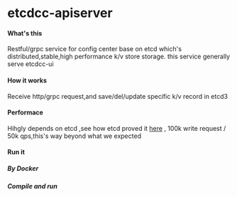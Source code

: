 # etcdcc-apiserver
#### What's this
Restful/grpc service for config center base on etcd which's distributed,stable,high performance k/v store storage.
this service generally serve etcdcc-ui

#### How it works
Receive http/grpc request,and save/del/update specific k/v record in etcd3

#### Performace
Hihgly depends on  etcd ,see how etcd proved it [here](https://github.com/etcd-io/etcd/blob/master/Documentation/op-guide/performance.md) ,
100k write request / 50k qps,this's way beyond what we expected

#### Run it
##### By Docker
##### Compile and run